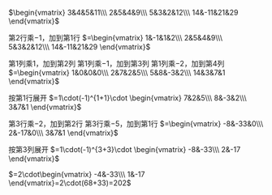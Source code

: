 $\begin{vmatrix}
3&4&5&11\\\ 
2&5&4&9\\\  
5&3&2&12\\\ 
14&-11&21&29
\end{vmatrix}$

第2行乘$-1$，加到第1行
$=\begin{vmatrix}
1&-1&1&2\\\ 
2&5&4&9\\\  
5&3&2&12\\\ 
14&-11&21&29
\end{vmatrix}$

第1列乘1，加到第2列
第1列乘$-1$，加到第3列
第1列乘$-2$，加到第4列
$=\begin{vmatrix}
1&0&0&0\\\ 
2&7&2&5\\\  
5&8&-3&2\\\ 
14&3&7&1
\end{vmatrix}$

按第1行展开
$=1\cdot(-1)^{1+1}\cdot
\begin{vmatrix}
7&2&5\\\  
8&-3&2\\\ 
3&7&1
\end{vmatrix}$

第3行乘$-2$，加到第2行
第3行乘$-5$，加到第1行
$=\begin{vmatrix}
-8&-33&0\\\  
2&-17&0\\\ 
3&7&1
\end{vmatrix}$

按第3列展开
$=1\cdot(-1)^{3+3}\cdot
\begin{vmatrix}
-8&-33\\\  
2&-17
\end{vmatrix}$

$=2\cdot\begin{vmatrix}
-4&-33\\\  
1&-17
\end{vmatrix}=2\cdot(68+33)=202$
